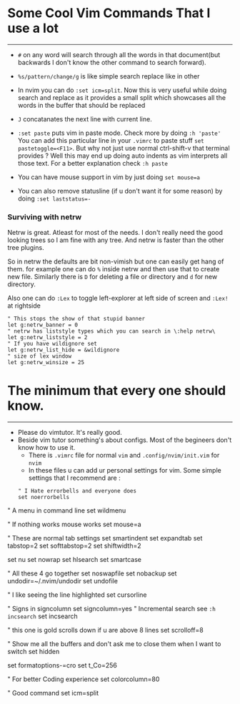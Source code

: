 # Some Cool Vim Commands That I use a lot

---

-  `#` on any word will search through all the words in that document(but
   backwards I don't know the other command to search forward).

-  `%s/pattern/change/g` is like simple search replace like in other

-  In nvim you can do `:set icm=split`. Now this is very useful while doing search
   and replace as it provides a small split which showcases all the words in the
   buffer that should be replaced

-  `J` concatanates the next line with current line.

-  `:set paste` puts vim in paste mode. Check more by doing `:h 'paste'`
   You can add this particular line in your `.vimrc` to paste stuff
   `set pastetoggle=<F11>`. But why not just use normal ctrl-shift-v that
   terminal provides ? Well this may end up doing auto indents as vim interprets
   all those text. For a better explanation check `:h paste`

-  You can have mouse support in vim by just doing `set mouse=a`

-  You can also remove statusline (if u don't want it for some reason) by doing
   `:set laststatus=-`

### Surviving with netrw

Netrw is great. Atleast for most of the needs. I don't really need the good
looking trees so I am fine with any tree. And netrw is faster than the other
tree plugins.

So in netrw the defaults are bit non-vimish but one can easily get hang of them.
for example one can do `%` inside netrw and then use that to create new file.
Similarly there is `D` for deleting a file or directory and `d` for new
directory.

Also one can do `:Lex` to toggle left-explorer at left side of screen and `:Lex!` at rightside

```viml
" This stops the show of that stupid banner
let g:netrw_banner = 0
" netrw has liststyle types which you can search in \:help netrw\
let g:netrw_liststyle = 2
" If you have wildignore set
let g:netrw_list_hide = &wildignore
" size of lex window
let g:netrw_winsize = 25
```

# The minimum that every one should know.

---

-  Please do vimtutor. It's really good.
-  Beside vim tutor something's about configs. Most of the begineers don't know
   how to use it.
   -  There is `.vimrc` file for normal `vim` and `.config/nvim/init.vim` for `nvim`
   -  In these files u can add ur personal settings for vim. Some simple settings
      that I recommend are :
   ```vim
   " I Hate errorbells and everyone does
   set noerrorbells
   ```

" A menu in command line
set wildmenu

" If nothing works mouse works
set mouse=a

" These are normal tab settings
set smartindent
set expandtab
set tabstop=2
set softtabstop=2
set shiftwidth=2

set nu
set nowrap
set hlsearch
set smartcase

" All these 4 go together
set noswapfile
set nobackup
set undodir=~/.nvim/undodir
set undofile

" I like seeing the line highlighted
set cursorline

" Signs in signcolumn
set signcolumn=yes
" Incremental search see `:h incsearch`
set incsearch

" this one is gold scrolls down if u are above 8 lines
set scrolloff=8

" Show me all the buffers and don't ask me to close them when I want to switch
set hidden

set formatoptions-=cro
set t_Co=256

" For better Coding experience
set colorcolumn=80

" Good command
set icm=split

```

```
